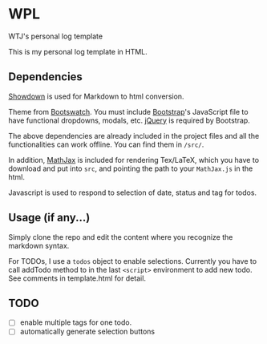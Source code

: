 # WPL
WTJ's personal log template

This is my personal log template in HTML.

## Dependencies

[Showdown](https://github.com/showdownjs/showdown) is used for Markdown to html conversion.

Theme from [Bootswatch](http://bootswatch.com).
You must include [Bootstrap](http://getbootstrap.com/)'s JavaScript file to have functional dropdowns, modals, etc.
[jQuery](https://jquery.com/) is required by Bootstrap.

The above dependencies are already included in the project files and all the functionalities can work offline. You can find them in `/src/`.

In addition, [MathJax](http://www.mathjax.org/) is included for rendering Tex/LaTeX, 
which you have to download and put into `src`, and pointing the path to your `MathJax.js` in the html.

Javascript is used to respond to selection of date, status and tag for todos.

## Usage (if any...)

Simply clone the repo and edit the content where you recognize the markdown syntax.

For TODOs, I use a `todos` object to enable selections.
Currently you have to call addTodo method to in the last `<script>` environment to add new todo. See comments in template.html for detail.

## TODO
- [ ] enable multiple tags for one todo.
- [ ] automatically generate selection buttons
